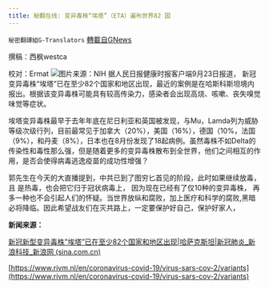 ```yaml
---
title: 秘翻在线: 变异毒株“埃塔”（ETA）遍布世界82 国
---
```

`秘密翻譯組G-Translators` [轉載自GNews](https://gnews.org/zh-hans/1550566/)

撰稿：西枫westca

校对：Ermat
![](https://assets.gnews.org/wp-content/uploads/2021/09/Untitled-1-1.png)图片来源：NIH
据人民日报健康时报客户端9月23日报道， 新冠变异毒株“埃塔”已在至少82个国家和地区出现，最近的案例是在哈斯科斯坦境内报出。根据该变异毒株可能具有较高传染力，感染者会出现高烧、咳嗽、丧失嗅觉味觉等症状。

埃塔变异毒株最早于去年年底在尼日利亚和英国被发现，与Mu，Lamda列为威胁等级次级行列，目前最常见于加拿大（20%），美国（16%），德国（10%，法国（9%），和丹麦（8%），日本也在8月份发现了18起病例。虽然毒株不如Delta的传染性和毒性那么强，但是随着更多的变异毒株散布到全世界，他们之间相互的作用，是否会使得病毒逃逸疫苗的成功性增强？

郭先生在今天的大直播提到，中共已到了图穷匕首见的阶段，此时如果继续放毒，且  是热毒，也会把它归于冠状病毒上， 因为现在已经有了仅10种的变异毒株， 再多一种也不会引起人们的怀疑。当世界放纵和腐败，加上医疗和科学的腐败,黑暗必将降临。因此希望战友们在灭共路上，一定要保护好自己，保护好家人，

**新闻来源：**

[新冠新型变异毒株”埃塔”已在至少82个国家和地区出现|哈萨克斯坦|新冠肺炎\_新浪科技\_新浪网 (sina.com.cn)](https://finance.sina.com.cn/tech/2021-09-23/doc-iktzscyx5926393.shtml)

[https://www.rivm.nl/en/coronavirus-covid-19/virus-sars-cov-2/variants](https://www.rivm.nl/en/coronavirus-covid-19/virus-sars-cov-2/variants)
